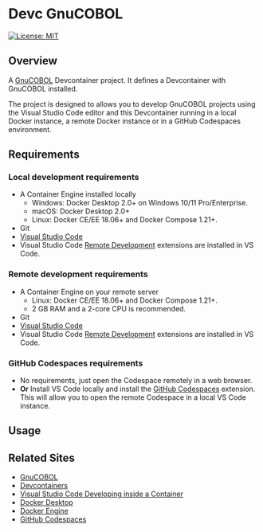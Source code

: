 # Devc GnuCOBOL

 [![License: MIT](https://img.shields.io/badge/License-MIT-yellow.svg)](https://opensource.org/licenses/MIT)

## Overview
A [GnuCOBOL](https://gnucobol.sourceforge.io/) Devcontainer project. It defines a Devcontainer with GnuCOBOL installed.

The project is designed to allows you to develop GnuCOBOL projects using the Visual Studio Code editor and this Devcontainer running in a local Docker instance, a remote Docker instance or in a GitHub Codespaces environment.

## Requirements

### Local development requirements
- A Container Engine installed locally
  - Windows: Docker Desktop 2.0+ on Windows 10/11 Pro/Enterprise.
  - macOS: Docker Desktop 2.0+
  - Linux: Docker CE/EE 18.06+ and Docker Compose 1.21+.
- Git
- [Visual Studio Code](https://code.visualstudio.com/)
- Visual Studio Code [Remote Development](https://marketplace.visualstudio.com/items?itemName=ms-vscode-remote.vscode-remote-extensionpack) extensions are installed in VS Code.

### Remote development requirements
- A Container Engine on your remote server
  - Linux: Docker CE/EE 18.06+ and Docker Compose 1.21+.
  - 2 GB RAM and a 2-core CPU is recommended.
- Git
- [Visual Studio Code](https://code.visualstudio.com/)
- Visual Studio Code [Remote Development](https://marketplace.visualstudio.com/items?itemName=ms-vscode-remote.vscode-remote-extensionpack) extensions are installed in VS Code.

### GitHub Codespaces requirements
- No requirements, just open the Codespace remotely in a web browser.
- **Or** Install VS Code locally and install the [GitHub Codespaces](https://marketplace.visualstudio.com/items?itemName=GitHub.codespaces) extension. This will allow you to open the remote Codespace in a local VS Code instance.

## Usage

## Related Sites
- [GnuCOBOL](https://gnucobol.sourceforge.io/)
- [Devcontainers](https://containers.dev/)
- [Visual Studio Code Developing inside a Container](https://code.visualstudio.com/docs/devcontainers/containers)
- [Docker Desktop](https://www.docker.com/products/docker-desktop/)
- [Docker Engine](https://docs.docker.com/engine/)
- [GitHub Codespaces](https://docs.github.com/en/codespaces)
